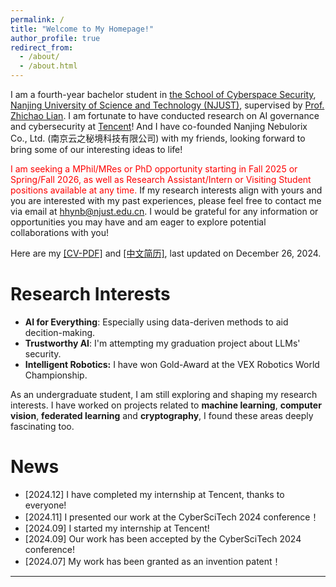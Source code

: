 ```yaml
---
permalink: /
title: "Welcome to My Homepage!"
author_profile: true
redirect_from: 
  - /about/
  - /about.html
---
```


I am a fourth-year bachelor student in [the School of Cyberspace Security](https://scs.njust.edu.cn/), [Nanjing University of Science and Technology (NJUST)](https://www.njust.edu.cn/), supervised by [Prof. Zhichao Lian](https://gsmis.njust.edu.cn/open/TutorInfo.aspx?dsbh=6CZPjzcQhmzsS-IjPww!Hw==&yxsh=4iVdgPyuKTE=&zydm=QP9JvMVDx3k=). I am fortunate to have conducted research on AI governance and cybersecurity at [Tencent](https://www.tencent.com/zh-cn/)! And I have co-founded Nanjing Nebulorix Co., Ltd. (南京云之秘境科技有限公司) with my friends, looking forward to bring some of our interesting ideas to life!

<span style="color: red;">I am seeking a MPhil/MRes or PhD opportunity starting in Fall 2025 or Spring/Fall 2026, as well as Research Assistant/Intern or Visiting Student positions available at any time.</span> If my research interests align with yours and you are interested with my past experiences, please feel free to contact me via email at <span style="color: red;">hhynb@njust.edu.cn</span>. I would be grateful for any information or opportunities you may have and am eager to explore potential collaborations with you!

Here are my <a href="https://ALIENHHY.github.io/_pages/CV_Haoyang_Hu_NJUST.pdf" target="_blank">[CV-PDF]</a> and <a href="https://ALIENHHY.github.io/_pages/胡皓阳中文简历.pdf" target="_blank">[中文简历]</a>, last updated on December 26, 2024.

Research Interests
======
* **AI for Everything**: Especially using data-deriven methods to aid decition-making.
* **Trustworthy AI**: I'm attempting my graduation project about LLMs' security.
* **Intelligent Robotics:** I have won Gold-Award at the VEX Robotics World Championship.

As an undergraduate student, I am still exploring and shaping my research interests. I have worked on projects related to **machine learning**, **computer vision**, **federated learning** and **cryptography**, I found these areas deeply fascinating too.

News
======
* [2024.12] I have completed my internship at Tencent, thanks to everyone!
* [2024.11] I presented our work at the CyberSciTech 2024 conference！
* [2024.09] I started my internship at Tencent!
* [2024.09] Our work has been accepted by the CyberSciTech 2024 conference!
* [2024.07] My work has been granted as an invention patent！

---

<script type="text/javascript" id="clustrmaps" src="//clustrmaps.com/map_v2.js?d=6wfR7GC9nCyJQPKiqnKV-XvXiwNpKSA2Zv_onF9ga-g&cl=ffffff&w=a"></script>
